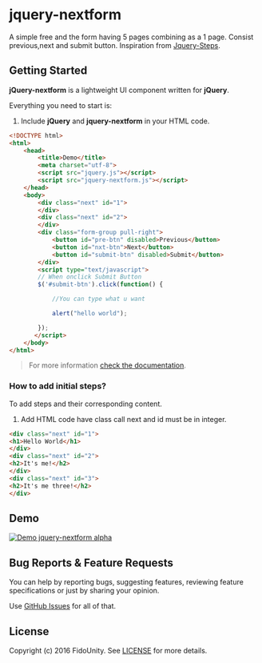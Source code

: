 # jquery-nextform

A simple free and the form having 5 pages combining as a 1 page. Consist previous,next and submit button.
Inspiration from [Jquery-Steps](https://github.com/rstaib/jquery-steps).

## Getting Started

**jQuery-nextform** is a lightweight UI component written for **jQuery**.

Everything you need to start is:

1. Include **jQuery** and **jquery-nextform** in your HTML code.

```html
<!DOCTYPE html>
<html>
    <head>
        <title>Demo</title>
        <meta charset="utf-8">
        <script src="jquery.js"></script> 
        <script src="jquery-nextform.js"></script>
    </head>
    <body>
        <div class="next" id="1">
        </div>
        <div class="next" id="2">
        </div>
        <div class="form-group pull-right">
            <button id="pre-btn" disabled>Previous</button>
            <button id="nxt-btn">Next</button>
            <button id="submit-btn" disabled>Submit</button>
        </div>
        <script type="text/javascript">
        // When onclick Submit Button
        $('#submit-btn').click(function() {

            //You can type what u want

            alert("hello world");

        });
       </script>
    </body>
</html>
```

> For more information [check the documentation](https://github.com/rstaib/jquery-steps/wiki).

### How to add initial steps?

To add steps and their corresponding content.

1. Add HTML code have class call next and id must be in integer.

```html
<div class="next" id="1">
<h1>Hello World</h1>
</div>
<div class="next" id="2">
<h2>It's me!</h2>
</div>
<div class="next" id="3">
<h2>It's me three!</h2>
</div>
```


## Demo

[![Demo jquery-nextform alpha](https://j.gifs.com/Krpmkz.gif)](https://gifs.com/gif/Krpmkz)


## Bug Reports & Feature Requests

You can help by reporting bugs, suggesting features, reviewing feature specifications or just by sharing your opinion.

Use [GitHub Issues](https://github.com/fido93/jquery-nextform/issues) for all of that.



## License

Copyright (c) 2016 FidoUnity. See [LICENSE](https://github.com/fido93/jquery-nextform/blob/master/LICENSE) for more details.
